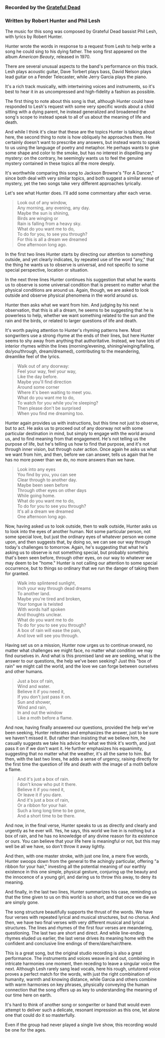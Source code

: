 ### Recorded by the [Grateful Dead](../artists/grateful_dead.html)

### Written by Robert Hunter and Phil Lesh

The music for this song was composed by Grateful Dead bassist Phil Lesh, with lyrics by Robert Hunter. 

Hunter wrote the words in response to a request from Lesh to help write a song he could sing to his dying father. The song first appeared on the album *American Beauty*, released in 1970. 

There are several unusual aspects to the band's performance on this track. Lesh plays acoustic guitar, Dave Torbert plays bass,  David Nelson plays lead guitar on a Fender Telecaster, while Jerry Garcia plays the piano. 

It's a rich track musically, with intertwining voices and instruments, so it's best to hear it in as uncompressed and high-fidelity a fashion as possible. 

The first thing to note about this song is that, although Hunter could have responded to Lesh's request with some very specific words about a child sitting with a dying parent, he instead generalized and broadened the song's scope to instead speak to all of us about the meaning of life and death.  

And while I think it's clear that these are the topics Hunter is talking about here, the second thing to note is how obliquely he approaches them. He certainly doesn't want to prescribe any answers, but instead wants to speak to us using the language of poetry and metaphor. He perhaps wants to give some shape and color to the smoke, but has no interest in dispelling any mystery: on the contrary, he seemingly wants us to feel the genuine mystery contained in these topics all the more deeply.  

It's worthwhile comparing this song to Jackson Browne's "For A Dancer," since both deal with very similar topics, and both suggest a similar sense of mystery, yet the two songs take very different approaches lyrically. 

Let's see what Hunter does. I'll add some commentary after each verse. 

> Look out of any window,  
> Any morning, any evening, any day.   
> Maybe the sun is shining,  
> Birds are winging or  
> Rain is falling from a heavy sky.   
> What do you want me to do,  
> To do for you, to see you through?    
> For this is all a dream we dreamed   
> One afternoon long ago.

In the first two lines Hunter starts by directing our attention to something outside, and yet clearly indicates, by repeated use of the word "any," that the thing he wants us to observe is universal, and not specific to some special perspective, location or situation. 

In the next three lines Hunter continues his suggestion that what he wants us to observe is some universal condition that is present no matter what the physical conditions are around us. Again, though, we are asked to look outside and observe physical phenomena in the world around us. 

Hunter then asks what we want from him. And judging by his next observation, that this is all a dream, he seems to be suggesting that he is powerless to help, whether we want something related to the sun and the rain and the birds, or related to larger questions of life and death.

It's worth paying attention to Hunter's rhyming patterns here. Most songwriters use a strong rhyme at the ends of their lines, but here Hunter seems to shy away from anything that authoritative. Instead, we have lots of interior rhymes within the lines (morning/evening, shining/winging/falling, do/you/through, dream/dreamed), contributing to the meandering, dreamlike feel of the lyrics.

> Walk out of any doorway:  
> Feel your way, feel your way,  
> Like the day before.  
> Maybe you'll find direction  
> Around some corner  
> Where it's been waiting to meet you.  
> What do you want me to do,  
> To watch for you while you're sleeping?  
> Then please don't be surprised  
> When you find me dreaming too. 

Hunter again provides us with instructions, but this time not just to observe, but to act. He asks us to proceed out of any  doorway not with some particular destination in mind, but simply to engage with the world around us, and to find meaning from that engagement. He's not telling us the purpose of life, but he's telling us how to find that purpose, and it's not through inner vision, but through outer action. Once again he asks us what we want from him, and then, before we can answer, tells us again that he has no more power than we do, no more answers than we have.  

> Look into any eyes  
> You find by you, you can see   
> Clear through to another day.  
> Maybe been seen before   
> Through other eyes on other days   
> While going home.  
> What do you want me to do,  
> To do for you to see you through?  
> It's all a dream we dreamed   
> One afternoon long ago.  

Now, having asked us to look outside, then to walk outside, Hunter asks us to look into the eyes of another human. Not some particular person, not some special love, but just the ordinary eyes of whatever person we come upon, and then suggests that, by doing so, we can see our way through today's challenges to tomorrow. Again, he's suggesting that what he's asking us to observe is not something special, but probably something that's been seen before, through other eyes, on our way to whatever we may deem to be "home." Hunter is not calling our attention to some special occurrence, but to things so ordinary that we run the danger of taking them for granted. 

> Walk into splintered sunlight,  
> Inch your way through dead dreams  
> To another land.  
> Maybe you're tired and broken,  
> Your tongue is twisted  
> With words half spoken   
> And thoughts unclear.  
> What do you want me to do  
> To do for you to see you through?  
> A box of rain will ease the pain,   
> And love will see you through. 

Having set us on a mission, Hunter now urges us to continue onward, no matter what challenges we might face, no matter what condition we may find ourselves in. And what is this promised land we are seeking, what is the answer to our questions, the help we've been seeking? Just this "box of rain" we might call the world, and the love we can forge between ourselves and other humans.    
 
> Just a box of rain,  
> Wind and water.  
> Believe it if you need it,  
> If you don't just pass it on.  
> Sun and shower,  
> Wind and rain,  
> In and out the window  
> Like a moth before a flame.  

And now, having finally answered our questions, provided the help we've been seeking, Hunter reiterates and emphasizes the answer, just to be sure we haven't missed it. But rather than insisting that we believe him, he casually suggests we take his advice for what we think it's worth, and just pass it on if we don't want it. He further emphasizes his equanimity, suggesting that no matter what the weather, it's all the same to him. But then, with the last two lines, he adds a sense of urgency, raising directly for the first time the question of life and death with the image of a moth before a flame. 

> And it's just a box of rain.  
> I don't know who put it there.  
> Believe it if you need it,  
> Or leave it if you dare.  
> And it's just a box of rain,  
> Or a ribbon for your hair.  
> Such a long long time to be gone,   
> And a short time to be there. 

And now, in the final verse, Hunter speaks to us as directly and clearly and urgently as he ever will. Yes, he says, this world we live in is nothing but a box of rain, and he has no knowledge of any divine reason for its existence or ours. You can believe that your life here is meaningful or not, but this may well be all we have, so don't throw it away lightly. 

And then, with one master stroke, with just one line, a mere five words, Hunter swoops down from the general to the achingly particular, offering "a ribbon for your hair," investing all the potential meaning of our earthly existence in this one simple, physical gesture, conjuring up the beauty and the innocence of a young girl, and daring us to throw this away, to deny its meaning. 

And finally, in the last two lines, Hunter summarizes his case, reminding us that the time given to us on this world is so short, and that once we die we are simply gone. 

The song structure beautifully supports the thrust of the words. We have four verses with repeated lyrical and musical structures, but no chorus. And then, we have two final verses with very different musical and lyrical structures. The lines and rhymes of the first four verses are meandering, questioning. The last two are short and direct. And while line-ending rhymes eluded us earlier, the last verse drives its meaning home with the confident and conclusive line endings of there/dare/hair/there. 

This is a great song, but the original studio recording is also a great performance. The instruments and voices weave in and out, combining in intricate harmonies one moment, then receding to leave a singular voice the next. Although Lesh rarely sang lead vocals, here his rough, untutored voice proves a perfect match for the words, with just the right combination of humanity, warmth and knowing distance, while Garcia and others combine with warm harmonies on key phrases, physically conveying the human connection that the song offers up as key to understanding the meaning of our time here on earth. 

It's hard to think of another song or songwriter or band that would even attempt to deliver such a delicate, resonant impression as this one, let alone one that could do it so masterfully. 

Even if the group had never played a single live show, this recording would be one for the ages.    

